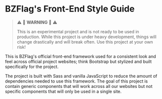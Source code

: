 # BZFlag's Front-End Style Guide

> :warning: :construction: **WARNING** :construction: :warning:
>
> This is an experimental project and is not ready to be used in production. While this project is under heavy development, things will change drastically and will break often. Use this project at your own risk!

This is BZFlag's official front-end framework used for a consistent look and feel across official project websites; think Bootstrap but stylized and built specifically for the project.

The project is built with Sass and vanilla JavaScript to reduce the amount of dependencies needed to use this framework. The goal of this project is contain generic components that will work across all our websites but not specific components that will only be used in a single site.
